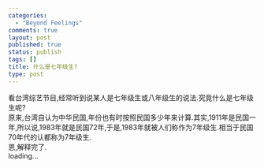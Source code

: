 ```yaml
--- 
categories: 
  - "Beyond Feelings"
comments: true
layout: post
published: true
status: publish
tags: []
title: 什么是七年级生?
type: post
---
```

<div id="msgcns!5F971C000415D85F!228" class="bvMsg">
<div>看台湾综艺节目,经常听到说某人是七年级生或八年级生的说法.究竟什么是七年级生呢?</div>
<div>原来,台湾自认为中华民国,年份也有时按照民国多少年来计算.其实,1911年是民国一年,所以说,1983年就是民国72年,于是,1983年就被人们称作为7年级生.相当于民国70年代的认都称为7年级生.</div>
<div>恩,解释完了.</div>
<div>loading...</div>
</div>
